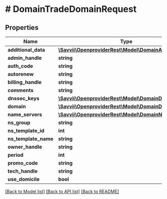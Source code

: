 # # DomainTradeDomainRequest

## Properties

Name | Type | Description | Notes
------------ | ------------- | ------------- | -------------
**additional_data** | [**\Savvii\OpenproviderRest\Model\DomainAdditionalData**](DomainAdditionalData.md) |  | [optional]
**admin_handle** | **string** |  | [optional]
**auth_code** | **string** |  | [optional]
**autorenew** | **string** |  | [optional]
**billing_handle** | **string** |  | [optional]
**comments** | **string** |  | [optional]
**dnssec_keys** | [**\Savvii\OpenproviderRest\Model\DomainDnssecKey[]**](DomainDnssecKey.md) |  | [optional]
**domain** | [**\Savvii\OpenproviderRest\Model\DomainDomain**](DomainDomain.md) |  | [optional]
**name_servers** | [**\Savvii\OpenproviderRest\Model\DomainNameserver[]**](DomainNameserver.md) |  | [optional]
**ns_group** | **string** |  | [optional]
**ns_template_id** | **int** |  | [optional]
**ns_template_name** | **string** |  | [optional]
**owner_handle** | **string** |  | [optional]
**period** | **int** |  | [optional]
**promo_code** | **string** |  | [optional]
**tech_handle** | **string** |  | [optional]
**use_domicile** | **bool** |  | [optional]

[[Back to Model list]](../../README.md#models) [[Back to API list]](../../README.md#endpoints) [[Back to README]](../../README.md)
